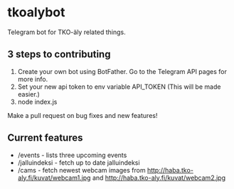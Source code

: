 # tkoalybot

Telegram bot for TKO-äly related things.

## 3 steps to contributing

1. Create your own bot using BotFather. Go to the Telegram API pages for more info.
2. Set your new api token to env variable API_TOKEN (This will be made easier.)
3. node index.js

Make a pull request on bug fixes and new features!

## Current features

* /events - lists three upcoming events
* /jalluindeksi - fetch up to date jalluindeksi
* /cams - fetch newest webcam images from
  http://haba.tko-aly.fi/kuvat/webcam1.jpg and http://haba.tko-aly.fi/kuvat/webcam2.jpg
